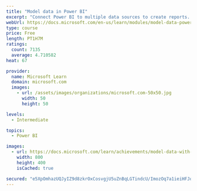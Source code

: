 ```yaml
---
title: "Model data in Power BI"
excerpt: "Connect Power BI to multiple data sources to create reports. Define the relationship between your data sources."
webUrl: https://docs.microsoft.com/en-us/learn/modules/model-data-power-bi/
type: course
price: Free
length: PT1H7M
ratings:
  count: 7135
  average: 4.710582
heat: 67

provider:
  name: Microsoft Learn
  domain: microsoft.com
  images:
    - url: /assets/images/organizations/microsoft.com-50x50.jpg
      width: 50
      height: 50

levels:
  - Intermediate

topics:
  - Power BI

images:
  - url: https://docs.microsoft.com/learn/achievements/model-data-with-power-bi-desktop-social.png
    width: 800
    height: 400
    isCached: true

secured: "e5XpOmhazUQJyIZ9d8zkrOxCosvgjU5uZnBqLGTindcU/ImozOq7a1ieiHFJq1/AdIzCEY4LK6/s9Bvv7vwuMOadmJzWKZ05K8X22vu4J9b12qthm74F9lPnbaw79O7WG7OIbgdv0mEQippvORo0lqgESVHWXtrrgi8tZypZOssqleHi1HS6Yx8Fqu5WvBN2JQMFfHe0nxcvAup74KJ0AUloECBp2XOQwqHW7cUsrs4fZ97CZx4f7ZTLi7hVZNXJcCN0/pC/uHHw7fgQRQldwN3hW1OI+KyY1o0jHPUs55SjP2gKLwpsnf69mbY26sDV+fgtaOQTJ4qqodLZ+yOrtOHtFqzxr8mXf8PC6GwB9pZss6IPBkz+Ad7/FVfYRvgT92ADiseOB0VpppaFKjPIwyg+Ofv+zHHQwxFEzK4FeME=;rh/+l+n0tPim4cYJ85xc7g=="
---
```


